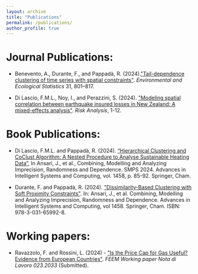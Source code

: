 ```yaml
---
layout: archive
title: "Publications"
permalink: /publications/
author_profile: true
---
```


Journal Publications:
======
* Benevento, A., Durante, F., and Pappadà, R. (2024).["Tail-dependence clustering of time series with spatial constraints"](https://link.springer.com/article/10.1007/s10651-024-00626-6). _Environmental and Ecological Statistics_ 31, 801–817.

* Di Lascio, F.M.L., Noy, I., and Perazzini, S. (2024). ["Modeling spatial correlation between earthquake insured losses in New Zealand: A mixed-effects analysis"](https://onlinelibrary.wiley.com/doi/10.1111/risa.16638?af=R). _Risk Analysis_, 1-12.

Book Publications:
======
* Di Lascio, F.M.L. and Pappadà, R. (2024). [“Hierarchical Clustering and CoClust Algorithm: A Nested Procedure to Analyse Sustainable Heating Data”](https://link.springer.com/chapter/10.1007/978-3-031-65993-5_10=), In Ansari, J., et al., Combining, Modelling and Analyzing Imprecision, Randomness and Dependence. SMPS 2024. Advances in Intelligent Systems and Computing, vol. 1458, p. 85-92. Springer, Cham.

* Durante, F. and Pappadà, R. (2024). ["Dissimilarity-Based Clustering with Soft Proximity Constraints"](https://link.springer.com/chapter/10.1007/978-3-031-65993-5_14). In: Ansari, J., et al. Combining, Modelling and Analyzing Imprecision, Randomness and Dependence. Advances in Intelligent Systems and Computing, vol 1458. Springer, Cham. ISBN: 978-3-031-65992-8.

Working papers:
======

* Ravazzolo, F. and Rossini, L. (2024) - ["Is the Price Cap for Gas Useful? Evidence from European Countries"](https://www.feem.it/publications/is-the-price-cap-for-gas-useful-evidence-from-european-countries/). _FEEM Working paper Nota di Lavoro 023.2033_ (Submitted).

